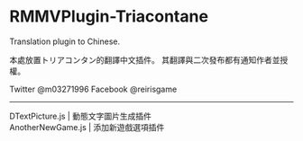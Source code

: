 # RMMVPlugin-Triacontane
Translation plugin to Chinese.

本處放置トリアコンタン的翻譯中文插件。
其翻譯與二次發布都有通知作者並授權。

Twitter @m03271996
Facebook @reirisgame

-----------------------------------------
DTextPicture.js | 動態文字圖片生成插件<br>
AnotherNewGame.js | 添加新遊戲選項插件<br>

